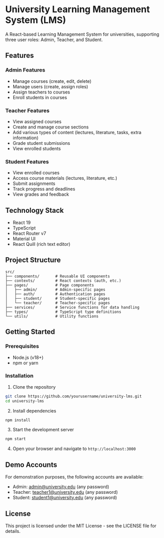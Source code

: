 # University Learning Management System (LMS)

A React-based Learning Management System for universities, supporting three user roles: Admin, Teacher, and Student.

## Features

### Admin Features
- Manage courses (create, edit, delete)
- Manage users (create, assign roles)
- Assign teachers to courses
- Enroll students in courses

### Teacher Features
- View assigned courses
- Create and manage course sections
- Add various types of content (lectures, literature, tasks, extra information)
- Grade student submissions
- View enrolled students

### Student Features
- View enrolled courses
- Access course materials (lectures, literature, etc.)
- Submit assignments
- Track progress and deadlines
- View grades and feedback

## Technology Stack

- React 19
- TypeScript
- React Router v7
- Material UI
- React Quill (rich text editor)

## Project Structure

```
src/
├── components/       # Reusable UI components
├── contexts/         # React contexts (auth, etc.)
├── pages/            # Page components
│   ├── admin/        # Admin-specific pages
│   ├── auth/         # Authentication pages
│   ├── student/      # Student-specific pages
│   └── teacher/      # Teacher-specific pages
├── services/         # Service functions for data handling
├── types/            # TypeScript type definitions
└── utils/            # Utility functions
```

## Getting Started

### Prerequisites

- Node.js (v18+)
- npm or yarn

### Installation

1. Clone the repository
```bash
git clone https://github.com/yourusername/university-lms.git
cd university-lms
```

2. Install dependencies
```bash
npm install
```

3. Start the development server
```bash
npm start
```

4. Open your browser and navigate to `http://localhost:3000`

## Demo Accounts

For demonstration purposes, the following accounts are available:

- Admin: admin@university.edu (any password)
- Teacher: teacher1@university.edu (any password)
- Student: student1@university.edu (any password)

## License

This project is licensed under the MIT License - see the LICENSE file for details.
